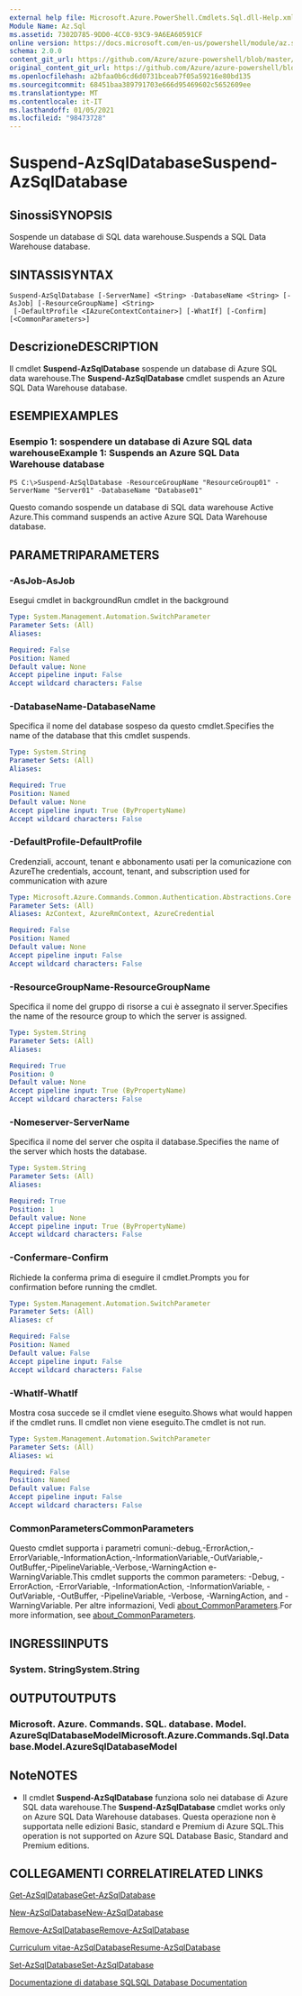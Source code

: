 ```yaml
---
external help file: Microsoft.Azure.PowerShell.Cmdlets.Sql.dll-Help.xml
Module Name: Az.Sql
ms.assetid: 7302D785-9DD0-4CC0-93C9-9A6EA60591CF
online version: https://docs.microsoft.com/en-us/powershell/module/az.sql/suspend-azsqldatabase
schema: 2.0.0
content_git_url: https://github.com/Azure/azure-powershell/blob/master/src/Sql/Sql/help/Suspend-AzSqlDatabase.md
original_content_git_url: https://github.com/Azure/azure-powershell/blob/master/src/Sql/Sql/help/Suspend-AzSqlDatabase.md
ms.openlocfilehash: a2bfaa0b6cd6d0731bceab7f05a59216e80bd135
ms.sourcegitcommit: 68451baa389791703e666d95469602c5652609ee
ms.translationtype: MT
ms.contentlocale: it-IT
ms.lasthandoff: 01/05/2021
ms.locfileid: "98473728"
---
```

# <span data-ttu-id="fd81f-101">Suspend-AzSqlDatabase</span><span class="sxs-lookup"><span data-stu-id="fd81f-101">Suspend-AzSqlDatabase</span></span>

## <span data-ttu-id="fd81f-102">Sinossi</span><span class="sxs-lookup"><span data-stu-id="fd81f-102">SYNOPSIS</span></span>
<span data-ttu-id="fd81f-103">Sospende un database di SQL data warehouse.</span><span class="sxs-lookup"><span data-stu-id="fd81f-103">Suspends a SQL Data Warehouse database.</span></span>

## <span data-ttu-id="fd81f-104">SINTASSI</span><span class="sxs-lookup"><span data-stu-id="fd81f-104">SYNTAX</span></span>

```
Suspend-AzSqlDatabase [-ServerName] <String> -DatabaseName <String> [-AsJob] [-ResourceGroupName] <String>
 [-DefaultProfile <IAzureContextContainer>] [-WhatIf] [-Confirm] [<CommonParameters>]
```

## <span data-ttu-id="fd81f-105">Descrizione</span><span class="sxs-lookup"><span data-stu-id="fd81f-105">DESCRIPTION</span></span>
<span data-ttu-id="fd81f-106">Il cmdlet **Suspend-AzSqlDatabase** sospende un database di Azure SQL data warehouse.</span><span class="sxs-lookup"><span data-stu-id="fd81f-106">The **Suspend-AzSqlDatabase** cmdlet suspends an Azure SQL Data Warehouse database.</span></span>

## <span data-ttu-id="fd81f-107">ESEMPI</span><span class="sxs-lookup"><span data-stu-id="fd81f-107">EXAMPLES</span></span>

### <span data-ttu-id="fd81f-108">Esempio 1: sospendere un database di Azure SQL data warehouse</span><span class="sxs-lookup"><span data-stu-id="fd81f-108">Example 1: Suspends an Azure SQL Data Warehouse database</span></span>
```
PS C:\>Suspend-AzSqlDatabase -ResourceGroupName "ResourceGroup01" -ServerName "Server01" -DatabaseName "Database01"
```

<span data-ttu-id="fd81f-109">Questo comando sospende un database di SQL data warehouse Active Azure.</span><span class="sxs-lookup"><span data-stu-id="fd81f-109">This command suspends an active Azure SQL Data Warehouse database.</span></span>

## <span data-ttu-id="fd81f-110">PARAMETRI</span><span class="sxs-lookup"><span data-stu-id="fd81f-110">PARAMETERS</span></span>

### <span data-ttu-id="fd81f-111">-AsJob</span><span class="sxs-lookup"><span data-stu-id="fd81f-111">-AsJob</span></span>
<span data-ttu-id="fd81f-112">Esegui cmdlet in background</span><span class="sxs-lookup"><span data-stu-id="fd81f-112">Run cmdlet in the background</span></span>

```yaml
Type: System.Management.Automation.SwitchParameter
Parameter Sets: (All)
Aliases:

Required: False
Position: Named
Default value: None
Accept pipeline input: False
Accept wildcard characters: False
```

### <span data-ttu-id="fd81f-113">-DatabaseName</span><span class="sxs-lookup"><span data-stu-id="fd81f-113">-DatabaseName</span></span>
<span data-ttu-id="fd81f-114">Specifica il nome del database sospeso da questo cmdlet.</span><span class="sxs-lookup"><span data-stu-id="fd81f-114">Specifies the name of the database that this cmdlet suspends.</span></span>

```yaml
Type: System.String
Parameter Sets: (All)
Aliases:

Required: True
Position: Named
Default value: None
Accept pipeline input: True (ByPropertyName)
Accept wildcard characters: False
```

### <span data-ttu-id="fd81f-115">-DefaultProfile</span><span class="sxs-lookup"><span data-stu-id="fd81f-115">-DefaultProfile</span></span>
<span data-ttu-id="fd81f-116">Credenziali, account, tenant e abbonamento usati per la comunicazione con Azure</span><span class="sxs-lookup"><span data-stu-id="fd81f-116">The credentials, account, tenant, and subscription used for communication with azure</span></span>

```yaml
Type: Microsoft.Azure.Commands.Common.Authentication.Abstractions.Core.IAzureContextContainer
Parameter Sets: (All)
Aliases: AzContext, AzureRmContext, AzureCredential

Required: False
Position: Named
Default value: None
Accept pipeline input: False
Accept wildcard characters: False
```

### <span data-ttu-id="fd81f-117">-ResourceGroupName</span><span class="sxs-lookup"><span data-stu-id="fd81f-117">-ResourceGroupName</span></span>
<span data-ttu-id="fd81f-118">Specifica il nome del gruppo di risorse a cui è assegnato il server.</span><span class="sxs-lookup"><span data-stu-id="fd81f-118">Specifies the name of the resource group to which the server is assigned.</span></span>

```yaml
Type: System.String
Parameter Sets: (All)
Aliases:

Required: True
Position: 0
Default value: None
Accept pipeline input: True (ByPropertyName)
Accept wildcard characters: False
```

### <span data-ttu-id="fd81f-119">-Nomeserver</span><span class="sxs-lookup"><span data-stu-id="fd81f-119">-ServerName</span></span>
<span data-ttu-id="fd81f-120">Specifica il nome del server che ospita il database.</span><span class="sxs-lookup"><span data-stu-id="fd81f-120">Specifies the name of the server which hosts the database.</span></span>

```yaml
Type: System.String
Parameter Sets: (All)
Aliases:

Required: True
Position: 1
Default value: None
Accept pipeline input: True (ByPropertyName)
Accept wildcard characters: False
```

### <span data-ttu-id="fd81f-121">-Confermare</span><span class="sxs-lookup"><span data-stu-id="fd81f-121">-Confirm</span></span>
<span data-ttu-id="fd81f-122">Richiede la conferma prima di eseguire il cmdlet.</span><span class="sxs-lookup"><span data-stu-id="fd81f-122">Prompts you for confirmation before running the cmdlet.</span></span>

```yaml
Type: System.Management.Automation.SwitchParameter
Parameter Sets: (All)
Aliases: cf

Required: False
Position: Named
Default value: False
Accept pipeline input: False
Accept wildcard characters: False
```

### <span data-ttu-id="fd81f-123">-WhatIf</span><span class="sxs-lookup"><span data-stu-id="fd81f-123">-WhatIf</span></span>
<span data-ttu-id="fd81f-124">Mostra cosa succede se il cmdlet viene eseguito.</span><span class="sxs-lookup"><span data-stu-id="fd81f-124">Shows what would happen if the cmdlet runs.</span></span>
<span data-ttu-id="fd81f-125">Il cmdlet non viene eseguito.</span><span class="sxs-lookup"><span data-stu-id="fd81f-125">The cmdlet is not run.</span></span>

```yaml
Type: System.Management.Automation.SwitchParameter
Parameter Sets: (All)
Aliases: wi

Required: False
Position: Named
Default value: False
Accept pipeline input: False
Accept wildcard characters: False
```

### <span data-ttu-id="fd81f-126">CommonParameters</span><span class="sxs-lookup"><span data-stu-id="fd81f-126">CommonParameters</span></span>
<span data-ttu-id="fd81f-127">Questo cmdlet supporta i parametri comuni:-debug,-ErrorAction,-ErrorVariable,-InformationAction,-InformationVariable,-OutVariable,-OutBuffer,-PipelineVariable,-Verbose,-WarningAction e-WarningVariable.</span><span class="sxs-lookup"><span data-stu-id="fd81f-127">This cmdlet supports the common parameters: -Debug, -ErrorAction, -ErrorVariable, -InformationAction, -InformationVariable, -OutVariable, -OutBuffer, -PipelineVariable, -Verbose, -WarningAction, and -WarningVariable.</span></span> <span data-ttu-id="fd81f-128">Per altre informazioni, Vedi [about_CommonParameters](http://go.microsoft.com/fwlink/?LinkID=113216).</span><span class="sxs-lookup"><span data-stu-id="fd81f-128">For more information, see [about_CommonParameters](http://go.microsoft.com/fwlink/?LinkID=113216).</span></span>

## <span data-ttu-id="fd81f-129">INGRESSI</span><span class="sxs-lookup"><span data-stu-id="fd81f-129">INPUTS</span></span>

### <span data-ttu-id="fd81f-130">System. String</span><span class="sxs-lookup"><span data-stu-id="fd81f-130">System.String</span></span>

## <span data-ttu-id="fd81f-131">OUTPUT</span><span class="sxs-lookup"><span data-stu-id="fd81f-131">OUTPUTS</span></span>

### <span data-ttu-id="fd81f-132">Microsoft. Azure. Commands. SQL. database. Model. AzureSqlDatabaseModel</span><span class="sxs-lookup"><span data-stu-id="fd81f-132">Microsoft.Azure.Commands.Sql.Database.Model.AzureSqlDatabaseModel</span></span>

## <span data-ttu-id="fd81f-133">Note</span><span class="sxs-lookup"><span data-stu-id="fd81f-133">NOTES</span></span>
* <span data-ttu-id="fd81f-134">Il cmdlet **Suspend-AzSqlDatabase** funziona solo nei database di Azure SQL data warehouse.</span><span class="sxs-lookup"><span data-stu-id="fd81f-134">The **Suspend-AzSqlDatabase** cmdlet works only on Azure SQL Data Warehouse databases.</span></span> <span data-ttu-id="fd81f-135">Questa operazione non è supportata nelle edizioni Basic, standard e Premium di Azure SQL.</span><span class="sxs-lookup"><span data-stu-id="fd81f-135">This operation is not supported on Azure SQL Database Basic, Standard and Premium editions.</span></span>

## <span data-ttu-id="fd81f-136">COLLEGAMENTI CORRELATI</span><span class="sxs-lookup"><span data-stu-id="fd81f-136">RELATED LINKS</span></span>

[<span data-ttu-id="fd81f-137">Get-AzSqlDatabase</span><span class="sxs-lookup"><span data-stu-id="fd81f-137">Get-AzSqlDatabase</span></span>](./Get-AzSqlDatabase.md)

[<span data-ttu-id="fd81f-138">New-AzSqlDatabase</span><span class="sxs-lookup"><span data-stu-id="fd81f-138">New-AzSqlDatabase</span></span>](./New-AzSqlDatabase.md)

[<span data-ttu-id="fd81f-139">Remove-AzSqlDatabase</span><span class="sxs-lookup"><span data-stu-id="fd81f-139">Remove-AzSqlDatabase</span></span>](./Remove-AzSqlDatabase.md)

[<span data-ttu-id="fd81f-140">Curriculum vitae-AzSqlDatabase</span><span class="sxs-lookup"><span data-stu-id="fd81f-140">Resume-AzSqlDatabase</span></span>](./Resume-AzSqlDatabase.md)

[<span data-ttu-id="fd81f-141">Set-AzSqlDatabase</span><span class="sxs-lookup"><span data-stu-id="fd81f-141">Set-AzSqlDatabase</span></span>](./Set-AzSqlDatabase.md)

[<span data-ttu-id="fd81f-142">Documentazione di database SQL</span><span class="sxs-lookup"><span data-stu-id="fd81f-142">SQL Database Documentation</span></span>](https://docs.microsoft.com/azure/sql-database/)


